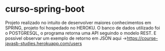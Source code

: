 # curso-spring-boot
Projeto realizado no intuito de desenvolver maiores conhecimentos em SPRING, projeto foi hospedado no HEROKU. 
O banco de dados utilizado foi o POSTGRESQL, o programa retorna uma API seguindo o modelo REST.
E possivel observar um exemplo de retorno em JSON aqui ->https://course-javasb-studies.herokuapp.com/users
